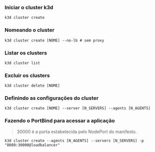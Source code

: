 ### Iniciar o cluster k3d

```
k3d cluster create
```

### Nomeando o cluster

```
k3d cluster create [NOME] --no-lb # sem proxy
```

### Listar os clusters

```
k3d cluster list
```

### Excluir os clusters

```
k3d cluster delete [NOME]
```

### Definindo as configurações do cluster

```
k3d cluster create [NOME] --server [N_SERVERS] --agents [N_AGENTS]
```

### Fazendo o PortBind para acessar a aplicação

> 30000 é a porta estabelecida pelo NodePort do manifesto.

```
k3d cluster create --agents [N_AGENTS] --servers [N_SERVERS] -p "8080:30000@loadbalancer"
```
